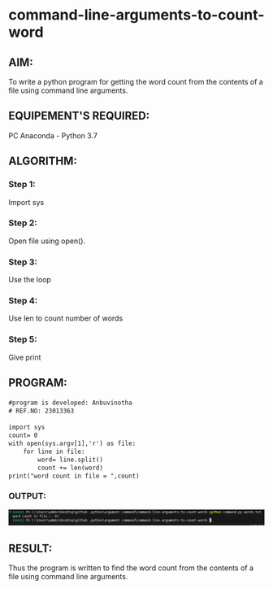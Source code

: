 # command-line-arguments-to-count-word
## AIM:
To write a python program for getting the word count from the contents of a file using command line arguments.
## EQUIPEMENT'S REQUIRED: 
PC
Anaconda - Python 3.7
## ALGORITHM: 
### Step 1:
Import sys

### Step 2: 
Open file using open().
 
### Step 3: 
Use the loop

### Step 4: 
Use len to count number of words 

### Step 5: 
Give print


## PROGRAM:
```
#program is developed: Anbuvinotha
# REF.NO: 23013363

import sys
count= 0
with open(sys.argv[1],'r') as file:
    for line in file:
        word= line.split()
        count += len(word)
print("word count in file = ",count)

```


### OUTPUT:

![output](<argument ss.png>)


## RESULT:
Thus the program is written to find the word count from the contents of a file using command line arguments.
